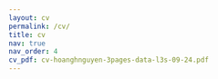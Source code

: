 ```yaml
---
layout: cv
permalink: /cv/
title: cv
nav: true
nav_order: 4
cv_pdf: cv-hoanghnguyen-3pages-data-l3s-09-24.pdf
---
```

